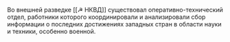 Во внешней разведке [[☭ НКВД]] существовал оперативно-технический отдел, работники которого координировали и анализировали сбор информации о последних достижениях западных стран в области науки и техники, особенно военной.